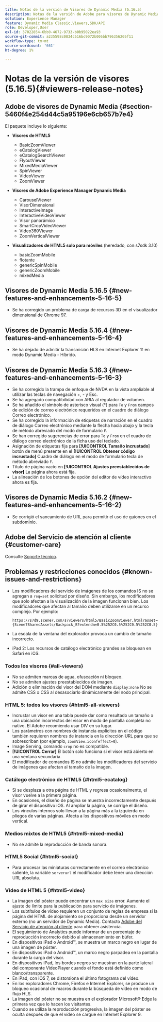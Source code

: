 ```yaml
---
title: Notas de la versión de Visores de Dynamic Media (5.16.5)
description: Notas de la versión de Adobe para visores de Dynamic Media.
solution: Experience Manager
feature: Dynamic Media Classic,Viewers,SDK/API
role: Developer,User
exl-id: 37022854-6bb0-4672-9733-b0b95022ea93
source-git-commit: a235598c0834c516bc9072b006bb796356205f11
workflow-type: tm+mt
source-wordcount: '661'
ht-degree: 1%

---
```


# Notas de la versión de visores (5.16.5){#viewers-release-notes}

<!-- Updated March 03, 2022 for the 5.16.5 release. Contact is Deepa Gupta-->

<!-- hide: yes
hidefromtoc: yes-->

<!-- robots: noindex
googlebot: noindex -->

## Adobe de visores de Dynamic Media {#section-5460f4e254d44c5a95196e6cb657b7e4}

El paquete incluye lo siguiente:

* **Visores de HTML5**

   * BasicZoomViewer
   * eCatalogViewer
   * eCatalogSearchViewer
   * FlyoutViewer
   * MixedMediaViewer
   * SpinViewer
   * VideoViewer
   * ZoomViewer

* **Visores de Adobe Experience Manager Dynamic Media**

   * CarouselViewer
   * VisorDimensional
   * InteractiveImage
   * InteractiveVideoViewer
   * Visor panorámico
   * SmartCropVideoViewer
   * Video360Viewer
   * ZoomVerticalViewer

* **Visualizadores de HTML5 solo para móviles** (heredado, con s7sdk 3.10)

   * basicZoomMobile
   * flotante
   * genericSpinMobile
   * genericZoomMobile
   * mixedMedia


## Visores de Dynamic Media 5.16.5 {#new-features-and-enhancements-5-16-5}

* Se ha corregido un problema de carga de recursos 3D en el visualizador dimensional de Chrome 97.

## Visores de Dynamic Media 5.16.4 {#new-features-and-enhancements-5-16-4}

* Se ha dejado de admitir la transmisión HLS en Internet Explorer 11 en modo Dynamic Media - Híbrido.

## Visores de Dynamic Media 5.16.3 {#new-features-and-enhancements-5-16-3}

* Se ha corregido la trampa de enfoque de NVDA en la vista ampliable al utilizar las teclas de navegación +, - y Esc. <!-- (CQ-4290719) -->
* Se ha agregado compatibilidad con ARIA al regulador de volumen. <!--  (CQ-4324080) -->
* Se ha añadido el símbolo de asterisco visual (*) para `To` y `From` campos de edición de correo electrónico requeridos en el cuadro de diálogo Correo electrónico. <!-- (CQ-4290935) -->
* Se ha corregido la información de etiquetas de narración en el cuadro de diálogo Correo electrónico mediante la flecha hacia abajo y la tecla de método abreviado del modo de formulario `F`. <!-- (CQ-4290934) -->
* Se han corregido sugerencias de error para `To` y `From` en el cuadro de diálogo correo electrónico de la ficha uso del teclado. <!-- (CQ-4290930) -->
* Asignación de etiquetas fija para **[!UICONTROL Tamaño incrustado]** botón de menú presente en el **[!UICONTROL Obtener código incrustado]** Cuadro de diálogo en el modo de formulario tecla de método abreviado `F`. <!-- (CQ-4290929) -->
* Título de página vacío en **[!UICONTROL Ajustes preestablecidos de visor]** La página ahora está fija. <!-- (CQ-4290936) -->
* La alineación de los botones de opción del editor de vídeo interactivo ahora es fija. <!-- (CQ-4330159) -->

## Visores de Dynamic Media 5.16.2 {#new-features-and-enhancements-5-16-2}

* Se corrigió el saneamiento de URL para permitir el uso de guiones en el subdominio. <!-- (CQ-4327691) -->

## Adobe del Servicio de atención al cliente {#customer-care}

Consulte [Soporte técnico](https://experienceleague.adobe.com/docs/dynamic-media-classic/using/intro/support.html#intro).

## Problemas y restricciones conocidos {#known-issues-and-restrictions}

* Los modificadores del servicio de imágenes de los comandos IS no se agregan a `req=set` solicitud por diseño. Sin embargo, los modificadores que solo afectan a la visualización de la imagen funcionan bien. Los modificadores que afectan al tamaño deben utilizarse en un recurso complejo. Por ejemplo:

   `https://s7d9.scene7.com/s7viewers/html5/BasicZoomViewer.html?asset= {Scene7SharedAssets/Backpack_B?extendn=0.5%252C0.5%252C0.5%252C0.5}`

* La escala de la ventana del explorador provoca un cambio de tamaño incorrecto.
* iPad 2: Los recursos de catálogo electrónico grandes se bloquean en Safari en iOS.

### Todos los visores {#all-viewers}

* No se admiten marcas de agua, ofuscación ni bloqueo.
* No se admiten ajustes preestablecidos de imagen.
* Adición o eliminación del visor del DOM mediante `display:none` No se admite CSS o CSS al desasociarlo dinámicamente del nodo principal.

### HTML 5: todos los visores {#html5-all-viewers}

* Incrustar un visor en una tabla puede dar como resultado un tamaño o una ubicación incorrectos del visor en modo de pantalla completa no nativo. El Adobe recomienda usar DIV en su lugar.
* Los parámetros con nombres de instancia explícitos en el código también requieren nombres de instancia en la dirección URL para que se sobrescriban (por ejemplo, `zoomView.iconfeffect=0`).
* Image Serving, comando `crop` no es compatible.
* **[!UICONTROL Cerrar]** El botón solo funciona si el visor está abierto en una ventana secundaria.
* El modificador de comandos IS no admite los modificadores del servicio de imágenes que afectan al tamaño de la imagen.

### Catálogo electrónico de HTML5 {#html5-ecatalog}

* Si se desplaza a otra página de HTML y regresa ocasionalmente, el visor vuelve a la primera página.
* En ocasiones, el diseño de página se muestra incorrectamente después de girar el dispositivo iOS. Al ampliar la página, se corrige el diseño.
* Los vínculos internos solo llevan a la página más a la izquierda en pliegos de varias páginas. Afecta a los dispositivos móviles en modo vertical.

### Medios mixtos de HTML5 {#html5-mixed-media}

* No se admite la reproducción de banda sonora.

### HTML5 Social {#html5-social}

* Para procesar las miniaturas correctamente en el correo electrónico saliente, la variable `serverurl` el modificador debe tener una dirección URL absoluta.

### Vídeo de HTML 5 {#html5-video}

* La imagen del póster puede encontrar un `max size` error. Aumente el ajuste de límite para la publicación para servicio de imágenes.
* Los subtítulos de vídeo requieren un conjunto de reglas de empresa si la página del HTML de alojamiento se proporciona desde un servidor externo (no un servidor de Dynamic Media). Contacto [Adobe del Servicio de atención al cliente](https://experienceleague.adobe.com/docs/dynamic-media-classic/using/intro/support.html#intro) para obtener asistencia.
* El seguimiento de Analytics puede informar de un porcentaje de reproducción incorrecto debido al almacenamiento en búfer.
* En dispositivos iPad o Android™, se muestra un marco negro en lugar de una imagen de póster.
* En dispositivos iPad o Android™, un marco negro parpadea en la pantalla durante la carga del visor.
* En dispositivos iPad, los bordes negros se muestran en la parte lateral del componente VideoPlayer cuando el fondo está definido como blanco/transparente.
* En iPad, con iOS 7, se distorsiona el último fotograma del vídeo.
* En los exploradores Chrome, Firefox e Internet Explorer, se produce un bloqueo ocasional de macros durante la búsqueda de vídeo en modo de flujo HLS.
* La imagen del póster no se muestra en el explorador Microsoft® Edge la primera vez que lo hacen los visitantes.
* Cuando se utiliza la reproducción progresiva, la imagen del póster se oculta después de que el vídeo se cargue en Internet Explorer 9.
